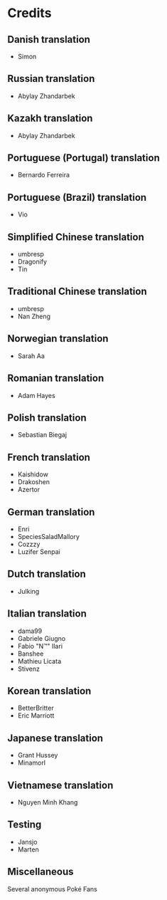 # Credits

## Danish translation

- Simon

## Russian translation

- Abylay Zhandarbek

## Kazakh translation

- Abylay Zhandarbek

## Portuguese (Portugal) translation

- Bernardo Ferreira

## Portuguese (Brazil) translation

- Vio

## Simplified Chinese translation

- umbresp
- Dragonify
- Tin

## Traditional Chinese translation

- umbresp
- Nan Zheng

## Norwegian translation

- Sarah Aa

## Romanian translation

- Adam Hayes

## Polish translation

- Sebastian Biegaj

## French translation

- Kaishidow
- Drakoshen
- Azertor

## German translation

- Enri
- SpeciesSaladMallory
- Cozzzy
- Luzifer Senpai

## Dutch translation

- Julking

## Italian translation

- dama99
- Gabriele Giugno
- Fabio "N™" Ilari
- Banshee
- Mathieu Licata
- Stivenz

## Korean translation

- BetterBritter
- Eric Marriott

## Japanese translation

- Grant Hussey
- Minamorl

## Vietnamese translation

- Nguyen Minh Khang

## Testing

- Jansjo
- Marten

## Miscellaneous

Several anonymous Poké Fans
